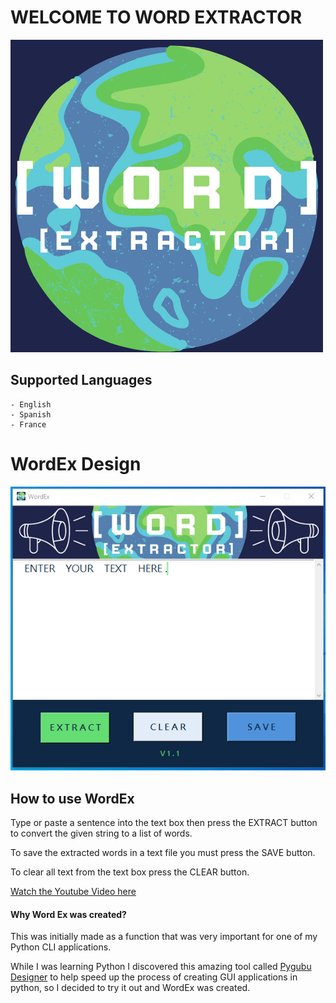 <body>
<h1>WELCOME TO WORD EXTRACTOR</h1>

<img src="res/image/WEx_Logo.png">



<h2>Supported Languages</h2>

    - English
    - Spanish
    - France


<h1>WordEx Design</h1>

<img src="res/image/WEx_Screenshot.png">


<h2>How to use WordEx</h2>
<p>
Type or paste a sentence into the text box then press the EXTRACT button to
convert the given string to a list of words.

To save the extracted words in a text file you must press the SAVE button.

To clear all text from the text box press the CLEAR button.

<a href="https://www.youtube.com/watch?v=c2h0Tvu2El4"> Watch the Youtube Video here</a>


<h4>Why Word Ex was created?</h4>
<p>This was initially made as a function that was very important for one of my Python CLI applications.

While I was learning Python I discovered this amazing tool called <a href="https://github.com/alejandroautalan/pygubu-designer">Pygubu Designer</a>
to help speed up the process of creating GUI applications in python, so I decided to try it out and WordEx was created.</p>

</body>
